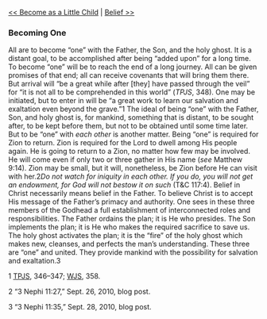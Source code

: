[<< Become as a Little Child](Become%20as%20a%20Little%20Child)  |  [Belief >>](Belief)

### Becoming One
All are to become “one” with the Father, the Son, and the holy ghost. It is a distant goal, to be accomplished after being “added upon” for a long time. To become “one” will be to reach the end of a long journey. All can be given promises of that end; all can receive covenants that will bring them there. But arrival will “be a great while after [they] have passed through the veil” for “it is not all to be comprehended in this world” (*TPJS*, 348). One may be initiated, but to enter in will be “a great work to learn our salvation and exaltation even beyond the grave.”1 The ideal of being “one” with the Father, Son, and holy ghost is, for mankind, something that is distant, to be sought after, to be kept before them, but not to be obtained until some time later. But to be “one” with *each other* is another matter. Being “one” is required for Zion to return. Zion is required for the Lord to dwell among His people again. He is going to return to a Zion, no matter how few may be involved. He will come even if only two or three gather in His name (*see* Matthew 9:14). Zion may be small, but it will, nonetheless, be Zion before He can visit with her.2*Do not watch for iniquity in each other. If you do, you will not get an endowment, for God will not bestow it on such* (T&C 117:4). Belief in Christ necessarily means belief in the Father. To believe Christ is to accept His message of the Father’s primacy and authority. One sees in these three members of the Godhead a full establishment of interconnected roles and responsibilities. The Father ordains the plan; it is He who presides. The Son implements the plan; it is He who makes the required sacrifice to save us. The holy ghost activates the plan; it is the “fire” of the holy ghost which makes new, cleanses, and perfects the man’s understanding. These three are “one” and united. They provide mankind with the possibility for salvation and exaltation.3



1
[TPJS](#), 346–347; [WJS](#), 358.


2 “3 Nephi 11:27,” Sept. 26, 2010, blog post.


3 “3 Nephi 11:35,” Sept. 28, 2010, blog post.